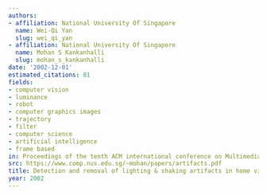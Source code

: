 ```yaml
---
authors:
- affiliation: National University Of Singapore
  name: Wei-Qi Yan
  slug: wei_qi_yan
- affiliation: National University Of Singapore
  name: Mohan S Kankanhalli
  slug: mohan_s_kankanhalli
date: '2002-12-01'
estimated_citations: 81
fields:
- computer vision
- luminance
- robot
- computer graphics images
- trajectory
- filter
- computer science
- artificial intelligence
- frame based
in: Proceedings of the tenth ACM international conference on Multimedia
src: https://www.comp.nus.edu.sg/~mohan/papers/artifacts.pdf
title: Detection and removal of lighting & shaking artifacts in home videos
year: 2002
---
```

